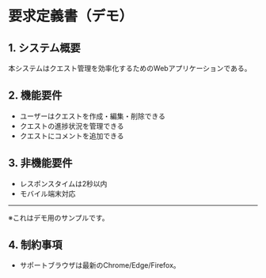 # 要求定義書（デモ）

## 1. システム概要
本システムはクエスト管理を効率化するためのWebアプリケーションである。

## 2. 機能要件
- ユーザーはクエストを作成・編集・削除できる
- クエストの進捗状況を管理できる
- クエストにコメントを追加できる

## 3. 非機能要件
- レスポンスタイムは2秒以内
- モバイル端末対応

---

※これはデモ用のサンプルです。

## 4. 制約事項
- サポートブラウザは最新のChrome/Edge/Firefox。 
